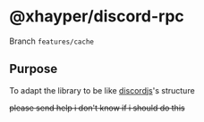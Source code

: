 # @xhayper/discord-rpc

Branch `features/cache`

## Purpose

To adapt the library to be like [discordjs](https://github.com/discordjs/discord.js/tree/main/packages/discord.js)'s structure

~~please send help i don't know if i should do this~~